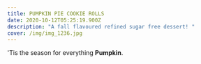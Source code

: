 ```yaml
---
title: PUMPKIN PIE COOKIE ROLLS
date: 2020-10-12T05:25:19.900Z
description: "A fall flavoured refined sugar free dessert! "
cover: /img/img_1236.jpg
---
```

'Tis the season for everything **Pumpkin**.